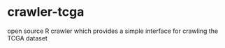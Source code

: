 crawler-tcga
============

open source R crawler which provides a simple interface for crawling the TCGA dataset
